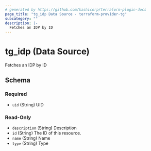 ```yaml
---
# generated by https://github.com/hashicorp/terraform-plugin-docs
page_title: "tg_idp Data Source - terraform-provider-tg"
subcategory: ""
description: |-
  Fetches an IDP by ID
---
```


# tg_idp (Data Source)

Fetches an IDP by ID



<!-- schema generated by tfplugindocs -->
## Schema

### Required

- `uid` (String) UID

### Read-Only

- `description` (String) Description
- `id` (String) The ID of this resource.
- `name` (String) Name
- `type` (String) Type

